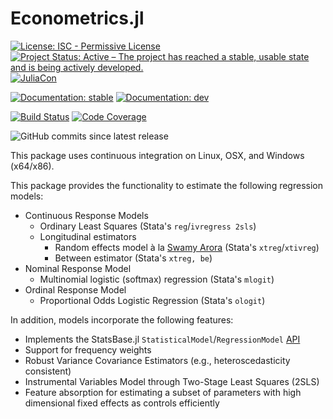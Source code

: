 # Econometrics.jl

[![License: ISC - Permissive License](https://img.shields.io/badge/License-ISC-green.svg)](https://img.shields.io/github/license/Nosferican/Econometrics.jl)
[![Project Status: Active – The project has reached a stable, usable state and is being actively developed.](https://www.repostatus.org/badges/latest/active.svg)](https://www.repostatus.org/#active)
[![JuliaCon](https://submissions.juliacon.org/papers/446fde271579d85e0d4c691d54093dbb/status.svg)](https://submissions.juliacon.org/papers/446fde271579d85e0d4c691d54093dbb)

[![Documentation: stable](https://img.shields.io/badge/docs-stable-blue.svg)](https://nosferican.github.io/Econometrics.jl/stable)
[![Documentation: dev](https://img.shields.io/badge/docs-dev-blue.svg)](https://nosferican.github.io/Econometrics.jl/dev)

[![Build Status](https://travis-ci.com/Nosferican/Econometrics.jl.svg?branch=master)](https://travis-ci.com/Nosferican/Econometrics.jl)
[![Code Coverage](https://codecov.io/gh/Nosferican/Econometrics.jl/branch/master/graph/badge.svg)](https://codecov.io/gh/Nosferican/Econometrics.jl)

![GitHub commits since latest release](https://img.shields.io/github/commits-since/Nosferican/Econometrics.jl/v0.1.0)


This package uses continuous integration on Linux, OSX, and Windows (x64/x86).

This package provides the functionality to estimate the following regression models:

- Continuous Response Models
  - Ordinary Least Squares (Stata's `reg`/`ivregress 2sls`)
  - Longitudinal estimators
    - Random effects model à la [Swamy Arora](https://dx.doi.org/10.2307/1909405) (Stata's `xtreg`/`xtivreg`)
    - Between estimator (Stata's `xtreg, be`)
- Nominal Response Model
  - Multinomial logistic (softmax) regression (Stata's `mlogit`)
- Ordinal Response Model
  - Proportional Odds Logistic Regression (Stata's `ologit`)

In addition, models incorporate the following features:
  - Implements the StatsBase.jl `StatisticalModel`/`RegressionModel` [API](http://juliastats.github.io/StatsBase.jl/latest/statmodels/)
  - Support for frequency weights
  - Robust Variance Covariance Estimators (e.g., heteroscedasticity consistent)
  - Instrumental Variables Model through Two-Stage Least Squares (2SLS)
  - Feature absorption for estimating a subset of parameters with high dimensional fixed effects as controls efficiently
